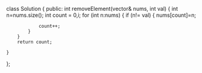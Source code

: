 class Solution {
public:
    int removeElement(vector<int>& nums, int val) {
         int n=nums.size();
        int count = 0,i;
        for (int n:nums) {
            if (n!= val) {
                nums[count]=n;
                
                count++;
            }
        }
        return count;
        
    }
};

